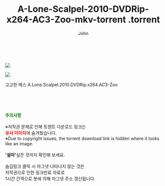 ﻿---
layout: post
title:  "                   A-Lone-Scalpel-2010-DVDRip-x264-AC3-Zoo-mkv-torrent                .torrent"
author: John
categories: [ 영화 ]
tags: [  ]
image: https://torrentrj58.com/uploadfile/full/84b00286730230f58057995fe9bc9c83c5556689.jpg"/></p><p><img src="https://torrentrj58.com/uploadfile/full/7db2bd05d2f814550035ddc1ae81c336dd0735d2.jpg 
description: "                   A-Lone-Scalpel-2010-DVDRip-x264-AC3-Zoo-mkv-torrent                 torrent 정보 공유"
toc: true
toc_sticky: true
---

<br>
<p><img src="https://torrentrj58.com/uploadfile/full/84b00286730230f58057995fe9bc9c83c5556689.jpg"/></p><p><img src="https://torrentrj58.com/uploadfile/full/7db2bd05d2f814550035ddc1ae81c336dd0735d2.jpg"/></p>
 고고한 메스 A.Lone.Scalpel.2010.DVDRip.x264.AC3-Zoo  
    
<br><br><br>
<p data-ke-size="size16"><b><span style="color: green;">주의사항</span></b><br /><br />※저작권 문제로 인해 토렌트 다운로드 링크는<br /><b><span style="color: red;">유사 이미지</span></b>에 숨겨뒀습니다.<br />※Due to copyright issues, the torrent download link is hidden where it looks like an image.<br /><br /><b>'설마'</b>싶은 것까지 확인해 보세요.<br /><br />숨김링크 클릭 시 마그넷 나타나지 않는 것은<br />저작권으로 인한 링크만료 자료로<br />1시간 간격으로 봇에 의해 마그넷 주소 갱신됩니다.</p>
